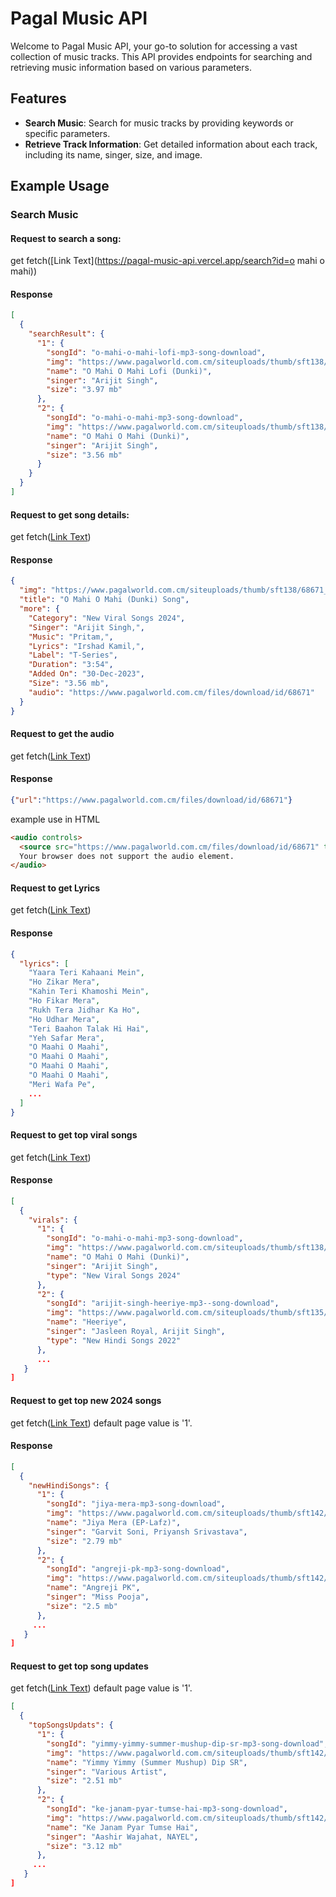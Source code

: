 # Pagal Music API

Welcome to Pagal Music API, your go-to solution for accessing a vast collection of music tracks. This API provides endpoints for searching and retrieving music information based on various parameters.

## Features

- **Search Music**: Search for music tracks by providing keywords or specific parameters.
- **Retrieve Track Information**: Get detailed information about each track, including its name, singer, size, and image.

## Example Usage

### Search Music

#### Request to search a song:
get fetch([Link Text](https://pagal-music-api.vercel.app/search?id=o mahi o mahi))

#### Response

```json
[
  {
    "searchResult": {
      "1": {
        "songId": "o-mahi-o-mahi-lofi-mp3-song-download",
        "img": "https://www.pagalworld.com.cm/siteuploads/thumb/sft138/68681_1.jpg",
        "name": "O Mahi O Mahi Lofi (Dunki)",
        "singer": "Arijit Singh",
        "size": "3.97 mb"
      },
      "2": {
        "songId": "o-mahi-o-mahi-mp3-song-download",
        "img": "https://www.pagalworld.com.cm/siteuploads/thumb/sft138/68671_1.jpg",
        "name": "O Mahi O Mahi (Dunki)",
        "singer": "Arijit Singh",
        "size": "3.56 mb"
      }
    }
  }
]
```
#### Request to get song details:
get fetch([Link Text](https://pagal-music-api.vercel.app/song?id=o-mahi-o-mahi-mp3-song-download))

#### Response 
```json
{
  "img": "https://www.pagalworld.com.cm/siteuploads/thumb/sft138/68671_4.jpg",
  "title": "O Mahi O Mahi (Dunki) Song",
  "more": {
    "Category": "New Viral Songs 2024",
    "Singer": "Arijit Singh,",
    "Music": "Pritam,",
    "Lyrics": "Irshad Kamil,",
    "Label": "T-Series",
    "Duration": "3:54",
    "Added On": "30-Dec-2023",
    "Size": "3.56 mb",
    "audio": "https://www.pagalworld.com.cm/files/download/id/68671"
  }
}
```
#### Request to get the audio
get fetch([Link Text](https://pagal-music-api.vercel.app/audio?id=o-mahi-o-mahi-mp3-song-download))

#### Response
```json
{"url":"https://www.pagalworld.com.cm/files/download/id/68671"}
```
example use in HTML 
```html
<audio controls>
  <source src="https://www.pagalworld.com.cm/files/download/id/68671" type="audio/mpeg" controls>
  Your browser does not support the audio element.
</audio>
```
#### Request to get Lyrics
get fetch([Link Text](https://pagal-music-api.vercel.app/lyrics?id=o-mahi-o-mahi-mp3-song-download))
#### Response 
```json
{
  "lyrics": [
    "Yaara Teri Kahaani Mein",
    "Ho Zikar Mera",
    "Kahin Teri Khamoshi Mein",
    "Ho Fikar Mera",
    "Rukh Tera Jidhar Ka Ho",
    "Ho Udhar Mera",
    "Teri Baahon Talak Hi Hai",
    "Yeh Safar Mera",
    "O Maahi O Maahi",
    "O Maahi O Maahi",
    "O Maahi O Maahi",
    "O Maahi O Maahi",
    "Meri Wafa Pe",
    ...
  ]
}
```
#### Request to get top viral songs
get fetch([Link Text](https://pagal-music-api.vercel.app/top-virals))
#### Response
```json
[
  {
    "virals": {
      "1": {
        "songId": "o-mahi-o-mahi-mp3-song-download",
        "img": "https://www.pagalworld.com.cm/siteuploads/thumb/sft138/68671_1.jpg",
        "name": "O Mahi O Mahi (Dunki)",
        "singer": "Arijit Singh",
        "type": "New Viral Songs 2024"
      },
      "2": {
        "songId": "arijit-singh-heeriye-mp3--song-download",
        "img": "https://www.pagalworld.com.cm/siteuploads/thumb/sft135/67444_1.jpg",
        "name": "Heeriye",
        "singer": "Jasleen Royal, Arijit Singh",
        "type": "New Hindi Songs 2022"
      },
      ...
   }
]
```

#### Request to get top new 2024 songs
get fetch([Link Text](https://pagal-music-api.vercel.app/new-hindi-songs-2024?page=1))
default page value is '1'.
#### Response
```json
[
  {
    "newHindiSongs": {
      "1": {
        "songId": "jiya-mera-mp3-song-download",
        "img": "https://www.pagalworld.com.cm/siteuploads/thumb/sft142/70788_1.jpg",
        "name": "Jiya Mera (EP-Lafz)",
        "singer": "Garvit Soni, Priyansh Srivastava",
        "size": "2.79 mb"
      },
      "2": {
        "songId": "angreji-pk-mp3-song-download",
        "img": "https://www.pagalworld.com.cm/siteuploads/thumb/sft142/70728_1.jpg",
        "name": "Angreji PK",
        "singer": "Miss Pooja",
        "size": "2.5 mb"
      },
     ...
   }
]
```
#### Request to get top song updates
get fetch([Link Text](https://pagal-music-api.vercel.app/top-songs-updats?page=1))
default page value is '1'.
```json
[
  {
    "topSongsUpdats": {
      "1": {
        "songId": "yimmy-yimmy-summer-mushup-dip-sr-mp3-song-download",
        "img": "https://www.pagalworld.com.cm/siteuploads/thumb/sft142/70792_1.jpg",
        "name": "Yimmy Yimmy (Summer Mushup) Dip SR",
        "singer": "Various Artist",
        "size": "2.51 mb"
      },
      "2": {
        "songId": "ke-janam-pyar-tumse-hai-mp3-song-download",
        "img": "https://www.pagalworld.com.cm/siteuploads/thumb/sft142/70791_1.jpg",
        "name": "Ke Janam Pyar Tumse Hai",
        "singer": "Aashir Wajahat, NAYEL",
        "size": "3.12 mb"
      },
     ...
   }
]
```
